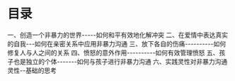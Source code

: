# 目录
一、创造一个非暴力的世界-----如何和平有效地化解冲突
二、在爱情中表达真实的自我---如何在亲密关系中应用非暴力沟通
三、放下各自的伤痛----------如何修复人与人之间的关系
四、愤怒的意外作用----------如何有效管理愤怒
五、孩子也是独立的个体-------如何与孩子进行非暴力沟通
六、实践灵性对非暴力沟通灵性--基础的思考
